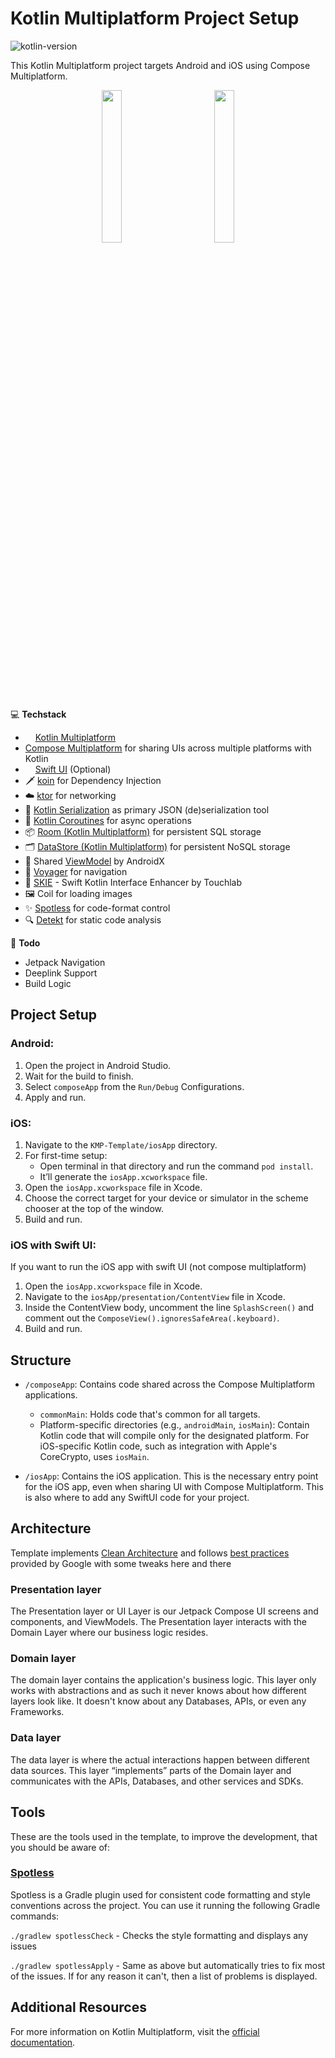 # Kotlin Multiplatform Project Setup

![kotlin-version](https://img.shields.io/badge/kotlin-1.9.23-blue)

This Kotlin Multiplatform project targets Android and iOS using Compose Multiplatform.

<p align="center">
 <img src="https://github.com/monstar-lab-oss/KMP-Template/assets/95737419/0917435d-5e69-495c-8abc-bdeadb3bae60" width="25%" height="25%" style="margin-right: 50px;" />
 <img src="https://github.com/monstar-lab-oss/KMP-Template/assets/95737419/79919fd2-4177-45fd-b65d-4324dbfa3db9" width="25%" height="25%" />
</p>


💻 **Techstack**
-   <img src="https://kotlinlang.org/assets/images/favicon.svg?&v=8607ff59d5296c7642ecd72bd3daa79b" height=12 /> [Kotlin Multiplatform](https://kotlinlang.org/docs/multiplatform.html)
-   [Compose Multiplatform](https://github.com/JetBrains/compose-multiplatform) for sharing UIs across multiple platforms with Kotlin
- <img src="https://developer.apple.com/assets/elements/icons/swiftui/swiftui-96x96_2x.png" height=12 /> [Swift UI](https://developer.apple.com/xcode/swiftui/) (Optional)
- 🗡️ [koin](https://github.com/InsertKoinIO/koin) for Dependency Injection
- ☁️ [ktor](https://github.com/ktorio/ktor) for networking
- 🔗 [Kotlin Serialization](https://kotlinlang.org/docs/serialization.html) as primary JSON (de)serialization tool
- 🔄 [Kotlin Coroutines](https://kotlinlang.org/docs/coroutines-overview.html) for async operations
- 📦 [Room (Kotlin Multiplatform)](https://developer.android.com/kotlin/multiplatform/room) for persistent SQL storage
- 🗂 [DataStore (Kotlin Multiplatform)](https://developer.android.com/kotlin/multiplatform/datastore) for persistent NoSQL storage
- 📱 Shared [ViewModel](https://developer.android.com/reference/androidx/lifecycle/ViewModel) by AndroidX
- 🧭 [Voyager](https://voyager.adriel.cafe/navigation) for navigation
- 📲 [SKIE](https://skie.touchlab.co/) - Swift Kotlin Interface Enhancer by Touchlab
- 🖼 Coil for loading images
- ✨ [Spotless](https://github.com/diffplug/spotless) for code-format control
- 🔍 [Detekt](https://github.com/detekt/detekt) for static code analysis

📒 **Todo**
- Jetpack Navigation
- Deeplink Support
- Build Logic

## Project Setup

### Android:

1. Open the project in Android Studio.
2. Wait for the build to finish.
3. Select `composeApp` from the `Run/Debug` Configurations.
4. Apply and run.

### iOS:

1. Navigate to the `KMP-Template/iosApp` directory.
2. For first-time setup:
    - Open terminal in that directory and run the command `pod install`.
    - It’ll generate the `iosApp.xcworkspace` file.
3. Open the `iosApp.xcworkspace` file in Xcode.
4. Choose the correct target for your device or simulator in the scheme chooser at the top of the window.
5. Build and run.

### iOS with Swift UI:

If you want to run the iOS app with swift UI (not compose multiplatform)
1. Open the `iosApp.xcworkspace` file in Xcode.
2. Navigate to the `iosApp/presentation/ContentView` file in Xcode.
3. Inside the ContentView body, uncomment the line `SplashScreen()` and comment out the `ComposeView().ignoresSafeArea(.keyboard)`.
4. Build and run.

## Structure

- `/composeApp`: Contains code shared across the Compose Multiplatform applications.
    - `commonMain`: Holds code that's common for all targets.
    - Platform-specific directories (e.g., `androidMain`, `iosMain`): Contain Kotlin code that will
      compile only for the designated platform. For iOS-specific Kotlin code, such as integration with
      Apple's CoreCrypto, uses `iosMain`.

- `/iosApp`: Contains the iOS application. This is the necessary entry point for the iOS app,
  even when sharing UI with Compose Multiplatform. This is also where to add any SwiftUI code for
  your project.

## Architecture
Template implements [Clean Architecture](https://blog.cleancoder.com/uncle-bob/2012/08/13/the-clean-architecture.html) and follows [best practices](https://developer.android.com/topic/architecture) provided by Google with some tweaks here and there

### Presentation layer
The Presentation layer or UI Layer is our Jetpack Compose UI screens and components, and ViewModels. The Presentation layer interacts with the Domain Layer where our business logic resides.

### Domain layer
The domain layer contains the application's business logic. This layer only works with abstractions and as such it never knows about how different layers look like. It doesn't know about any Databases, APIs, or even any Frameworks.

### Data layer
The data layer is where the actual interactions happen between different data sources. This layer “implements” parts of the Domain layer and communicates with the APIs, Databases, and other services and SDKs.


## Tools
These are the tools used in the template, to improve the development, that you should be aware of:

### [Spotless](https://github.com/diffplug/spotless)
Spotless is a Gradle plugin used for consistent code formatting and style conventions across the project. You can use it running the following Gradle commands:

`./gradlew spotlessCheck` - Checks the style formatting and displays any issues

`./gradlew spotlessApply` - Same as above but automatically tries to fix most of the issues. If for any reason it can't, then a list of problems is displayed.

## Additional Resources

For more information on Kotlin Multiplatform, visit
the [official documentation](https://www.jetbrains.com/help/kotlin-multiplatform-dev/get-started.html).
